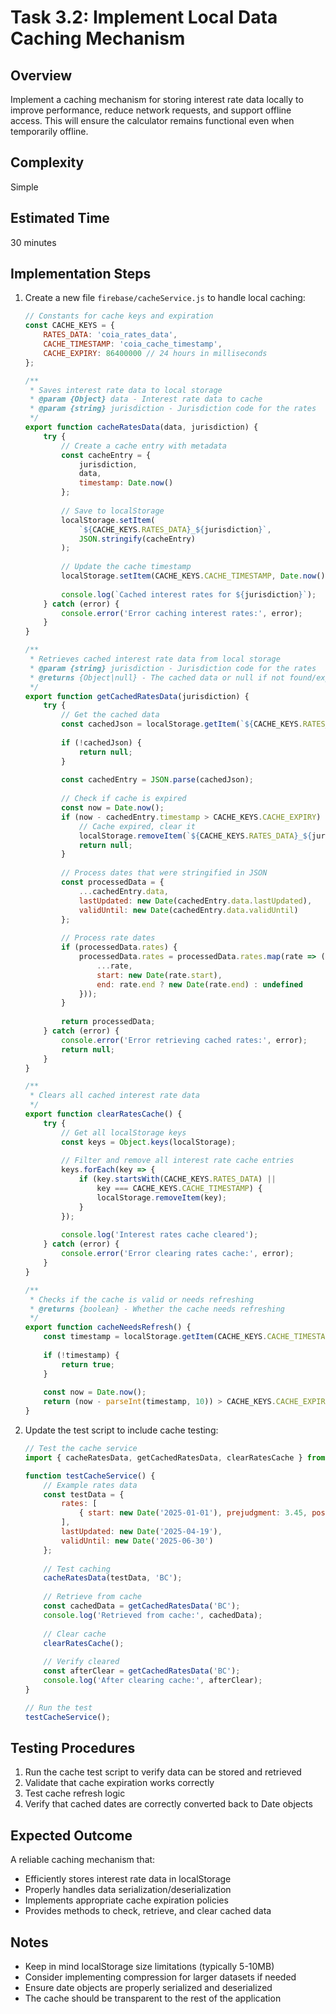 # Task 3.2: Implement Local Data Caching Mechanism

## Overview
Implement a caching mechanism for storing interest rate data locally to improve performance, reduce network requests, and support offline access. This will ensure the calculator remains functional even when temporarily offline.

## Complexity
Simple

## Estimated Time
30 minutes

## Implementation Steps

1. Create a new file `firebase/cacheService.js` to handle local caching:
   ```javascript
   // Constants for cache keys and expiration
   const CACHE_KEYS = {
       RATES_DATA: 'coia_rates_data',
       CACHE_TIMESTAMP: 'coia_cache_timestamp',
       CACHE_EXPIRY: 86400000 // 24 hours in milliseconds
   };

   /**
    * Saves interest rate data to local storage
    * @param {Object} data - Interest rate data to cache
    * @param {string} jurisdiction - Jurisdiction code for the rates
    */
   export function cacheRatesData(data, jurisdiction) {
       try {
           // Create a cache entry with metadata
           const cacheEntry = {
               jurisdiction,
               data,
               timestamp: Date.now()
           };
           
           // Save to localStorage
           localStorage.setItem(
               `${CACHE_KEYS.RATES_DATA}_${jurisdiction}`, 
               JSON.stringify(cacheEntry)
           );
           
           // Update the cache timestamp
           localStorage.setItem(CACHE_KEYS.CACHE_TIMESTAMP, Date.now().toString());
           
           console.log(`Cached interest rates for ${jurisdiction}`);
       } catch (error) {
           console.error('Error caching interest rates:', error);
       }
   }

   /**
    * Retrieves cached interest rate data from local storage
    * @param {string} jurisdiction - Jurisdiction code for the rates
    * @returns {Object|null} - The cached data or null if not found/expired
    */
   export function getCachedRatesData(jurisdiction) {
       try {
           // Get the cached data
           const cachedJson = localStorage.getItem(`${CACHE_KEYS.RATES_DATA}_${jurisdiction}`);
           
           if (!cachedJson) {
               return null;
           }
           
           const cachedEntry = JSON.parse(cachedJson);
           
           // Check if cache is expired
           const now = Date.now();
           if (now - cachedEntry.timestamp > CACHE_KEYS.CACHE_EXPIRY) {
               // Cache expired, clear it
               localStorage.removeItem(`${CACHE_KEYS.RATES_DATA}_${jurisdiction}`);
               return null;
           }
           
           // Process dates that were stringified in JSON
           const processedData = {
               ...cachedEntry.data,
               lastUpdated: new Date(cachedEntry.data.lastUpdated),
               validUntil: new Date(cachedEntry.data.validUntil)
           };
           
           // Process rate dates
           if (processedData.rates) {
               processedData.rates = processedData.rates.map(rate => ({
                   ...rate,
                   start: new Date(rate.start),
                   end: rate.end ? new Date(rate.end) : undefined
               }));
           }
           
           return processedData;
       } catch (error) {
           console.error('Error retrieving cached rates:', error);
           return null;
       }
   }

   /**
    * Clears all cached interest rate data
    */
   export function clearRatesCache() {
       try {
           // Get all localStorage keys
           const keys = Object.keys(localStorage);
           
           // Filter and remove all interest rate cache entries
           keys.forEach(key => {
               if (key.startsWith(CACHE_KEYS.RATES_DATA) || 
                   key === CACHE_KEYS.CACHE_TIMESTAMP) {
                   localStorage.removeItem(key);
               }
           });
           
           console.log('Interest rates cache cleared');
       } catch (error) {
           console.error('Error clearing rates cache:', error);
       }
   }

   /**
    * Checks if the cache is valid or needs refreshing
    * @returns {boolean} - Whether the cache needs refreshing
    */
   export function cacheNeedsRefresh() {
       const timestamp = localStorage.getItem(CACHE_KEYS.CACHE_TIMESTAMP);
       
       if (!timestamp) {
           return true;
       }
       
       const now = Date.now();
       return (now - parseInt(timestamp, 10)) > CACHE_KEYS.CACHE_EXPIRY;
   }
   ```

2. Update the test script to include cache testing:
   ```javascript
   // Test the cache service
   import { cacheRatesData, getCachedRatesData, clearRatesCache } from './firebase/cacheService.js';

   function testCacheService() {
       // Example rates data
       const testData = {
           rates: [
               { start: new Date('2025-01-01'), prejudgment: 3.45, postjudgment: 5.45 }
           ],
           lastUpdated: new Date('2025-04-19'),
           validUntil: new Date('2025-06-30')
       };
       
       // Test caching
       cacheRatesData(testData, 'BC');
       
       // Retrieve from cache
       const cachedData = getCachedRatesData('BC');
       console.log('Retrieved from cache:', cachedData);
       
       // Clear cache
       clearRatesCache();
       
       // Verify cleared
       const afterClear = getCachedRatesData('BC');
       console.log('After clearing cache:', afterClear);
   }

   // Run the test
   testCacheService();
   ```

## Testing Procedures
1. Run the cache test script to verify data can be stored and retrieved
2. Validate that cache expiration works correctly
3. Test cache refresh logic
4. Verify that cached dates are correctly converted back to Date objects

## Expected Outcome
A reliable caching mechanism that:
- Efficiently stores interest rate data in localStorage
- Properly handles data serialization/deserialization
- Implements appropriate cache expiration policies
- Provides methods to check, retrieve, and clear cached data

## Notes
- Keep in mind localStorage size limitations (typically 5-10MB)
- Consider implementing compression for larger datasets if needed
- Ensure date objects are properly serialized and deserialized
- The cache should be transparent to the rest of the application
